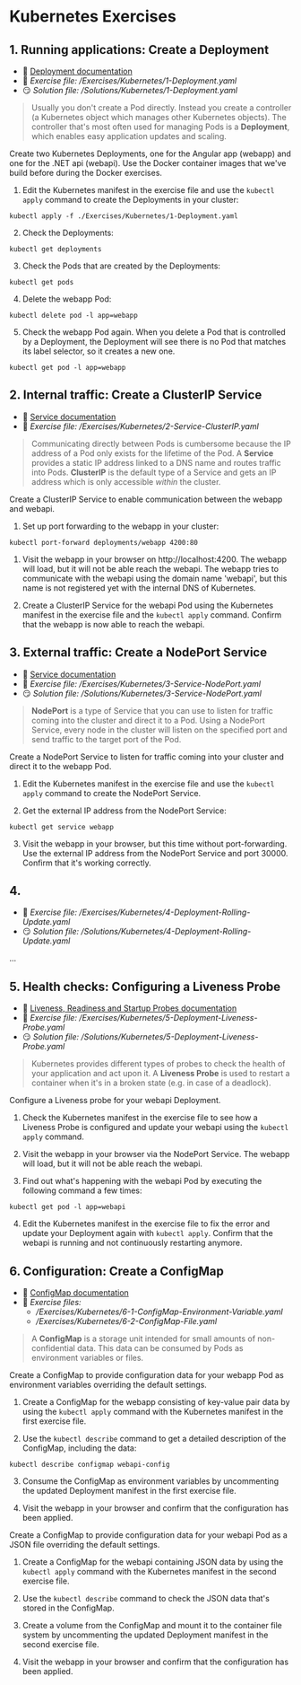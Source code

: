 # Kubernetes Exercises

## 1. Running applications: Create a Deployment

- 📖 [Deployment documentation](https://kubernetes.io/docs/concepts/workloads/controllers/deployment/)
- 🤔 *Exercise file: /Exercises/Kubernetes/1-Deployment.yaml*
- 😏 *Solution file: /Solutions/Kubernetes/1-Deployment.yaml*

> Usually you don't create a Pod directly. Instead you create a controller (a Kubernetes object which manages other Kubernetes objects). The controller that's most often used for managing Pods is a **Deployment**, which enables easy application updates and scaling.

Create two Kubernetes Deployments, one for the Angular app (webapp) and one for the .NET api (webapi). Use the Docker container images that we've build before during the Docker exercises. 

1. Edit the Kubernetes manifest in the exercise file and use the `kubectl apply` command to create the Deployments in your cluster:

```
kubectl apply -f ./Exercises/Kubernetes/1-Deployment.yaml
```

2. Check the Deployments:
   
```
kubectl get deployments
```

3. Check the Pods that are created by the Deployments:

```
kubectl get pods
```

4. Delete the webapp Pod:

```
kubectl delete pod -l app=webapp
```

5.  Check the webapp Pod again. When you delete a Pod that is controlled by a Deployment, the Deployment will see there is no Pod that matches its label selector, so it creates a new one.
```
kubectl get pod -l app=webapp
```

## 2. Internal traffic: Create a ClusterIP Service

- 📖 [Service documentation](https://kubernetes.io/docs/concepts/services-networking/service/)
- 🤔 *Exercise file: /Exercises/Kubernetes/2-Service-ClusterIP.yaml*

> Communicating directly between Pods is cumbersome because the IP address of a Pod only exists for the lifetime of the Pod. A **Service** provides a static IP address linked to a DNS name and routes traffic into Pods. **ClusterIP** is the default type of a Service and gets an IP address which is only accessible *within* the cluster.

Create a ClusterIP Service to enable communication between the webapp and webapi.

1. Set up port forwarding to the webapp in your cluster:

```
kubectl port-forward deployments/webapp 4200:80
```

1. Visit the webapp in your browser on http://localhost:4200. The webapp will load, but it will not be able reach the webapi. The webapp tries to communicate with the webapi using the domain name 'webapi', but this name is not registered yet with the internal DNS of Kubernetes.

2. Create a ClusterIP Service for the webapi Pod using the Kubernetes manifest in the exercise file and the `kubectl apply` command. Confirm that the webapp is now able to reach the webapi.

## 3. External traffic: Create a NodePort Service

- 📖 [Service documentation](https://kubernetes.io/docs/concepts/services-networking/service/)
- 🤔 *Exercise file: /Exercises/Kubernetes/3-Service-NodePort.yaml*
- 😏 *Solution file: /Solutions/Kubernetes/3-Service-NodePort.yaml*

> **NodePort** is a type of Service that you can use to listen for traffic coming into the cluster and direct it to a Pod. Using a NodePort Service, every node in the cluster will listen on the specified port and send traffic to the target port of the Pod.

Create a NodePort Service to listen for traffic coming into your cluster and direct it to the webapp Pod.

1. Edit the Kubernetes manifest in the exercise file and use the `kubectl apply` command to create the NodePort Service.

2. Get the external IP address from the NodePort Service:

```
kubectl get service webapp
```

3. Visit the webapp in your browser, but this time without port-forwarding. Use the external IP address from the NodePort Service and port 30000. Confirm that it's working correctly.

## 4.

- 🤔 *Exercise file: /Exercises/Kubernetes/4-Deployment-Rolling-Update.yaml*
- 😏 *Solution file: /Solutions/Kubernetes/4-Deployment-Rolling-Update.yaml*

...

## 5. Health checks: Configuring a Liveness Probe

- 📖 [Liveness, Readiness and Startup Probes documentation](https://kubernetes.io/docs/tasks/configure-pod-container/configure-liveness-readiness-startup-probes/)
- 🤔 *Exercise file: /Exercises/Kubernetes/5-Deployment-Liveness-Probe.yaml*
- 😏 *Solution file: /Solutions/Kubernetes/5-Deployment-Liveness-Probe.yaml*

> Kubernetes provides different types of probes to check the health of your application and act upon it. A **Liveness Probe** is used to restart a container when it's in a broken state (e.g. in case of a deadlock).

Configure a Liveness probe for your webapi Deployment.

1. Check the Kubernetes manifest in the exercise file to see how a Liveness Probe is configured and update your webapi using the `kubectl apply` command.

2. Visit the webapp in your browser via the NodePort Service. The webapp will load, but it will not be able reach the webapi.

3. Find out what's happening with the webapi Pod by executing the  following command a few times:

```
kubectl get pod -l app=webapi
```

4. Edit the Kubernetes manifest in the exercise file to fix the error and update your Deployment again with `kubectl apply`. Confirm that the webapi is running and not continuously restarting anymore.

## 6. Configuration: Create a ConfigMap

- 📖 [ConfigMap documentation](https://kubernetes.io/docs/concepts/configuration/configmap/)
- 🤔 *Exercise files:*
  - */Exercises/Kubernetes/6-1-ConfigMap-Environment-Variable.yaml*
  - */Exercises/Kubernetes/6-2-ConfigMap-File.yaml*

> A **ConfigMap** is a storage unit intended for small amounts of non-confidential data. This data can be consumed by Pods as environment variables or files.

Create a ConfigMap to provide configuration data for your webapp Pod as environment variables overriding the default settings.

1. Create a ConfigMap for the webapp consisting of key-value pair data by using the `kubectl apply` command with the Kubernetes manifest in the first exercise file.

2. Use the `kubectl describe` command to get a detailed description of the ConfigMap, including the data:

```
kubectl describe configmap webapi-config
```

3. Consume the ConfigMap as environment variables by uncommenting the updated Deployment manifest in the first exercise file.

4. Visit the webapp in your browser and confirm that the configuration has been applied.

Create a ConfigMap to provide configuration data for your webapi Pod as a JSON file overriding the default settings.

1. Create a ConfigMap for the webapi containing JSON data by using the `kubectl apply` command with the Kubernetes manifest in the second exercise file.

2. Use the `kubectl describe` command to check the JSON data that's stored in the ConfigMap.

3. Create a volume from the ConfigMap and mount it to the container file system by uncommenting the updated Deployment manifest in the second exercise file.

4. Visit the webapp in your browser and confirm that the configuration has been applied.
